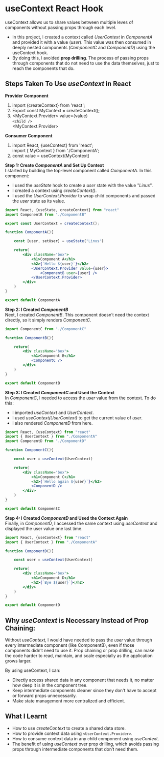 # useContext React Hook
useContext allows us to share values between multiple leves of components without passing props through each level.
- In this project, I created a context called *UserContext* in *ComponentA* and provided it with a value (*user*). This value was then consumed in deeply nested components (*ComponentC* and *ComponentD*) using the useContext hook.
- By doing this, I avoided **prop drilling**. The process of passing props through components that do not need to use the data themselves, just to reach the components that do.

## Steps Taken To Use *useContext* in React

**Provider Component**  
1. import {createContext} from 'react';
2. Export const MyContext = createContext();  
3. <MyContext.Provider> value={value}  
    `<child />`  
<MyContext.Provider>   

**Consumer Component**  
1. import React, {useContext} from 'react';  
   import { MyContext } from './ComponentA';
2. const value = useContext(MyContext)

**Step 1: Create *ComponentA* and Set Up Context**  
I started by building the top-level component called *ComponentA*. In this component:
- I used the *useState* hook to create a *user* state with the value "*Linus*".
- I created a context using *createContext()*.
- I used the *UserContext.Provider* to wrap child components and passed the *user* state as its value.



```jsx
import React, {useState, createContext} from "react"   
import ComponentB from "./ComponentB"

export const UserContext = createContext();

function ComponentA(){

    const [user, setUser] = useState("Linus")

    return(
        <div className="box">
            <h1>Component A</h1>
            <h2>{`Hello ${user}`}</h2>
            <UserContext.Provider value={user}>
                <ComponentB user={user} />
            </UserContext.Provider>
        </div>
    )
}

export default ComponentA
```

**Step 2: I Created *ComponentB***  
Next, I created *ComponentB*. This component doesn’t need the context directly, so it simply renders *ComponentC*.

```jsx
import ComponentC from "./ComponentC"

function ComponentB(){

    return(
        <div className="box">
            <h1>Component B</h1>
            <ComponentC />
        </div>
    )
}

export default ComponentB
```

**Step 3: I Created *ComponentC* and Used the Context**  
In *ComponentC*, I needed to access the *user* value from the context. To do this:
- I imported *useContext* and *UserContext*.
- I used *useContext(UserContext)* to get the current value of *user*.
- I also rendered *ComponentD* from here.

```jsx
import React, {useContext} from "react"
import { UserContext } from "./ComponentA"
import ComponentD from "./ComponentD"

function ComponentC(){

    const user = useContext(UserContext)

    return(
        <div className="box">
            <h1>Component C</h1>
            <h2>{`Hello again ${user}`}</h2>
            <ComponentD />
        </div>
    )
}

export default ComponentC
```

**Step 4: I Created *ComponentD* and Used the Context Again**  
Finally, in *ComponentD*, I accessed the same context using *useContext* and displayed the user value one last time.

```jsx
import React, {useContext} from "react"
import { UserContext } from "./ComponentA"

function ComponentD(){

    const user = useContext(UserContext)

    return(
        <div className="box">
            <h1>Component D</h1>
            <h2>{`Bye ${user}`}</h2>
        </div>
    )
}

export default ComponentD
```

## Why *useContext* is Necessary Instead of Prop Chaining:  
Without *useContext*, I would have needed to pass the *user* value through every intermediate component (like ComponentB), even if those components didn’t need to use it. Prop chaining or prop drilling, can make the code harder to read, maintain, and scale especially as the application grows larger.

By using useContext, I can:
- Directly access shared data in any component that needs it, no matter how deep it is in the component tree.
- Keep intermediate components cleaner since they don't have to accept or forward props unnecessarily.
- Make state management more centralized and efficient.

## What I Learnt
- How to use *createContext* to create a shared data store.
- How to provide context data using `<UserContext.Provider>`.
- How to consume context data in any child component using *useContext*.
- The benefit of using *useContext* over prop drilling, which avoids passing props through intermediate components that don’t need them.

